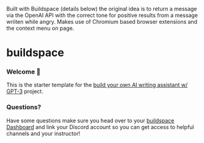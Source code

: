 Built with Buildspace (details below) the original idea is to return a message via the OpenAI API with the correct tone for positive results from a message wriiten while angry. Makes use of Chromium based browser extensions and the context menu on page.

# buildspace 
### Welcome 👋
This is the starter template for the [build your own AI writing assistant w/ GPT-3](https://buildspace.so/builds/ai-writer) project. 

### **Questions?**
Have some questions make sure you head over to your [buildspace Dashboard](https://buildspace.so/p/build-ai-writing-assistant-gpt3) and link your Discord account so you can get access to helpful channels and your instructor!
